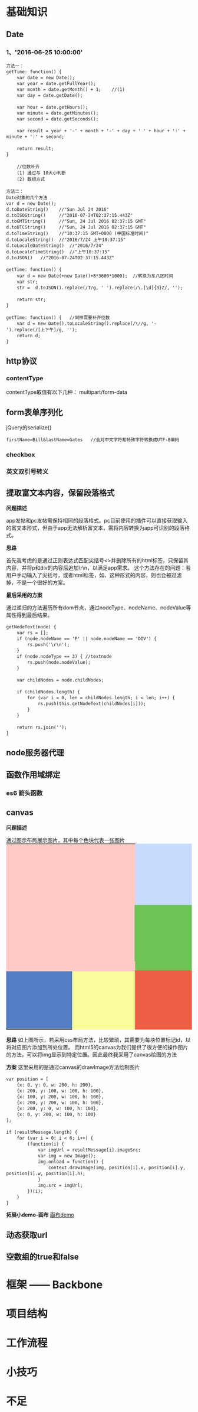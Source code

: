 # 基础知识
## Date
### 1、'2016-06-25 10:00:00'
    方法一：
    getTime: function() {
        var date = new Date();
        var year = date.getFullYear();
        var month = date.getMonth() + 1;    //(1)
        var day = date.getDate();

        var hour = date.getHours();
        var minute = date.getMinutes();
        var second = date.getSeconds();

        var result = year + '-' + month + '-' + day + ' ' + hour + ':' + minute + ':' + second;

        return result;
    }

        //位数补齐
        (1) 通过与 10大小判断
        (2) 数组方式
    
    方法二：
    Date对象的几个方法
    var d = new Date();
    d.toDateString()    //"Sun Jul 24 2016"
    d.toISOString()     //"2016-07-24T02:37:15.443Z"
    d.toGMTString()     //"Sun, 24 Jul 2016 02:37:15 GMT"
    d.toUTCString()     //"Sun, 24 Jul 2016 02:37:15 GMT"
    d.toTimeString()    //"10:37:15 GMT+0800 (中国标准时间)"
    d.toLocaleString()  //"2016/7/24 上午10:37:15"
    d.toLocaleDateString()  //"2016/7/24"
    d.toLocaleTimeString()  //"上午10:37:15"
    d.toJSON()   //"2016-07-24T02:37:15.443Z"

    getTime: function() {
        var d = new Date(+new Date()+8*3600*1000);  //转换为东八区时间
        var str;
        str =  d.toJSON().replace(/T/g, ' ').replace(/\.[\d]{3}Z/, '');

        return str;
    }

    getTime: function() {   //同样需要补齐位数
        var d = new Date().toLocaleString().replace(/\//g, '-').replace(/[上下午]/g, '');
        return d;
    }
    
## http协议
### contentType
contentType取值有以下几种：
multipart/form-data
## form表单序列化
jQuery的serialize()

    firstName=Bill&lastName=Gates   //会对中文字符和特殊字符转换成UTF-8编码  

### checkbox
### 英文双引号转义
## 提取富文本内容，保留段落格式

**问题描述**

app发帖和pc发帖需保持相同的段落格式。pc目前使用的插件可以直接获取输入的富文本形式，但由于app无法解析富文本，需将内容转换为app可识别的段落格式。

**思路**

首先我考虑的是通过正则表达式匹配尖括号<>并删除所有的html标签，只保留其内容，并将p和div的内容后追加\r\n，以满足app需求。
这个方法存在的问题：若用户手动输入了尖括号，或者html标签，如<a>、<happy>这种形式的内容，则也会被过滤掉，不是一个很好的方案。

**最后采用的方案**

通过递归的方法遍历所有dom节点，通过nodeType、nodeName、nodeValue等属性得到最后结果。

    getNodeText(node) {
        var rs = [];
        if (node.nodeName == 'P' || node.nodeName == 'DIV') {
            rs.push('\r\n');
        }
        if (node.nodeType == 3) { //textnode
            rs.push(node.nodeValue);
        }

        var childNodes = node.childNodes;

        if (childNodes.length) {
            for (var i = 0, len = childNodes.length; i < len; i++) {
                rs.push(this.getNodeText(childNodes[i]));
            }
        }

        return rs.join('');
    }

## node服务器代理
## 函数作用域绑定
### es6 箭头函数
## canvas
**问题描述**

通过图示布局展示图片，其中每个色块代表一张图片
![examplePic](./example.jpg)

**思路**
如上图所示，若采用css布局方法，比较繁琐，其需要为每块位置标记id，以将对应图片添加到所处位置。
而html5的canvas为我们提供了很方便的操作图片的方法，可以将img显示到特定位置。因此最终我采用了canvas绘图的方法

**方案**
这里采用的是通过canvas的drawImage方法绘制图片

    var position = [
        {x: 0, y: 0, w: 200, h: 200},
        {x: 200, y: 100, w: 100, h: 100},
        {x: 100, y: 200, w: 100, h: 100},
        {x: 200, y: 200, w: 100, h: 100},
        {x: 200, y: 0, w: 100, h: 100},
        {x: 0, y: 200, w: 100, h: 100}
    ];

    if (resultMessage.length) {
        for (var i = 0; i < 6; i++) {
            (function(i) {
                var imgUrl = resultMessage[i].imageSrc;
                var img = new Image();
                img.onload = function() {
                    context.drawImage(img, position[i].x, position[i].y, position[i].w, position[i].h);
                }
                img.src = imgUrl;
            })(i);
        }
    }

**拓展小demo-画布**
[画布demo](http://output.jsbin.com/sohahevipa)

## 动态获取url
## 空数组的true和false

# 框架 —— Backbone

# 项目结构

# 工作流程

# 小技巧

# 不足

